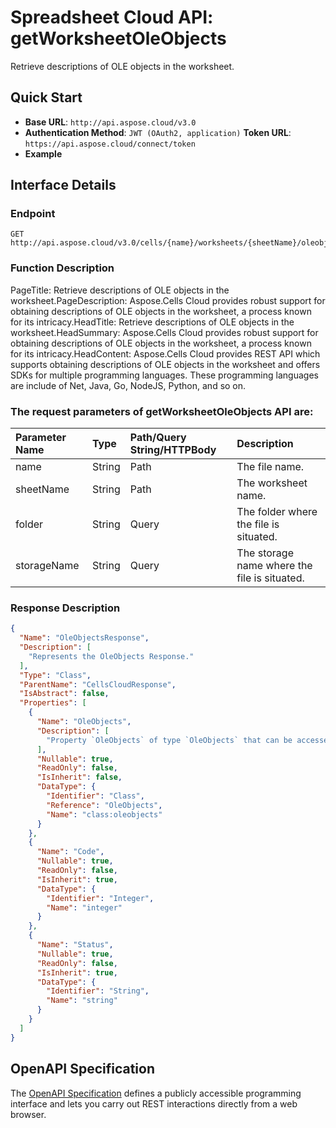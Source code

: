 # **Spreadsheet Cloud API: getWorksheetOleObjects**

Retrieve descriptions of OLE objects in the worksheet. 


## **Quick Start**

- **Base URL**: `http://api.aspose.cloud/v3.0`
- **Authentication Method**: `JWT (OAuth2, application)`  **Token URL**: `https://api.aspose.cloud/connect/token`
- **Example** 

## **Interface Details**

### **Endpoint** 

```
GET http://api.aspose.cloud/v3.0/cells/{name}/worksheets/{sheetName}/oleobjects
```
### **Function Description**
PageTitle: Retrieve descriptions of OLE objects in the worksheet.PageDescription: Aspose.Cells Cloud provides robust support for obtaining descriptions of OLE objects in the worksheet, a process known for its intricacy.HeadTitle: Retrieve descriptions of OLE objects in the worksheet.HeadSummary: Aspose.Cells Cloud provides robust support for obtaining descriptions of OLE objects in the worksheet, a process known for its intricacy.HeadContent: Aspose.Cells Cloud provides REST API which supports obtaining descriptions of OLE objects in the worksheet and offers SDKs for multiple programming languages. These programming languages are include of Net, Java, Go, NodeJS, Python, and so on.

### The request parameters of **getWorksheetOleObjects** API are: 

| Parameter Name | Type | Path/Query String/HTTPBody | Description | 
| :- | :- | :- |:- | 
|name|String|Path|The file name.|
|sheetName|String|Path|The worksheet name.|
|folder|String|Query|The folder where the file is situated.|
|storageName|String|Query|The storage name where the file is situated.|

### **Response Description**
```json
{
  "Name": "OleObjectsResponse",
  "Description": [
    "Represents the OleObjects Response."
  ],
  "Type": "Class",
  "ParentName": "CellsCloudResponse",
  "IsAbstract": false,
  "Properties": [
    {
      "Name": "OleObjects",
      "Description": [
        "Property `OleObjects` of type `OleObjects` that can be accessed and modified publicly within the class."
      ],
      "Nullable": true,
      "ReadOnly": false,
      "IsInherit": false,
      "DataType": {
        "Identifier": "Class",
        "Reference": "OleObjects",
        "Name": "class:oleobjects"
      }
    },
    {
      "Name": "Code",
      "Nullable": true,
      "ReadOnly": false,
      "IsInherit": true,
      "DataType": {
        "Identifier": "Integer",
        "Name": "integer"
      }
    },
    {
      "Name": "Status",
      "Nullable": true,
      "ReadOnly": false,
      "IsInherit": true,
      "DataType": {
        "Identifier": "String",
        "Name": "string"
      }
    }
  ]
}
```


## OpenAPI Specification

The [OpenAPI Specification](https://reference.aspose.cloud/cells/#/OleObjectsController/GetWorksheetOleObjects) defines a publicly accessible programming interface and lets you carry out REST interactions directly from a web browser.


